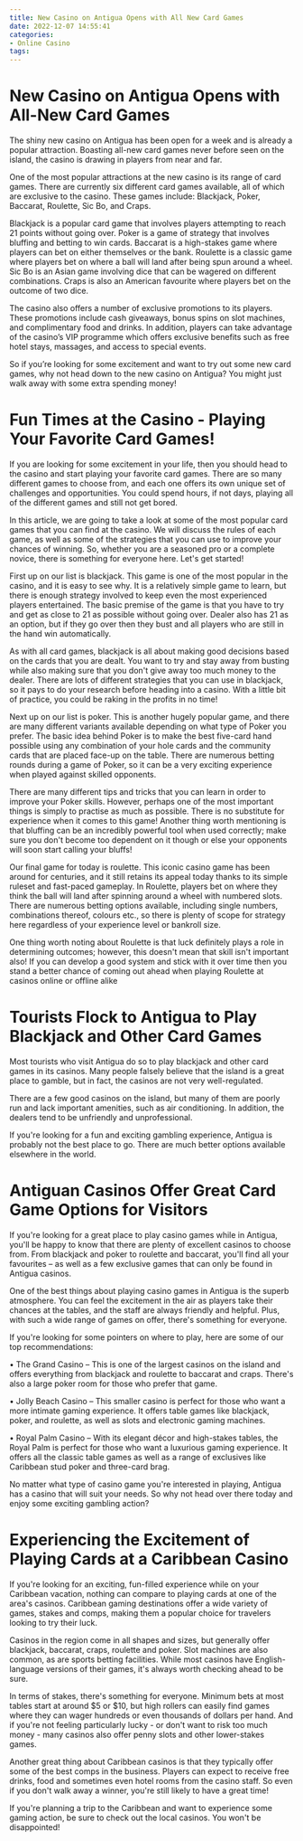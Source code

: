 ```yaml
---
title: New Casino on Antigua Opens with All New Card Games
date: 2022-12-07 14:55:41
categories:
- Online Casino
tags:
---
```



#  New Casino on Antigua Opens with All-New Card Games

The shiny new casino on Antigua has been open for a week and is already a popular attraction. Boasting all-new card games never before seen on the island, the casino is drawing in players from near and far.

One of the most popular attractions at the new casino is its range of card games. There are currently six different card games available, all of which are exclusive to the casino. These games include: Blackjack, Poker, Baccarat, Roulette, Sic Bo, and Craps.

Blackjack is a popular card game that involves players attempting to reach 21 points without going over. Poker is a game of strategy that involves bluffing and betting to win cards. Baccarat is a high-stakes game where players can bet on either themselves or the bank. Roulette is a classic game where players bet on where a ball will land after being spun around a wheel. Sic Bo is an Asian game involving dice that can be wagered on different combinations. Craps is also an American favourite where players bet on the outcome of two dice.

The casino also offers a number of exclusive promotions to its players. These promotions include cash giveaways, bonus spins on slot machines, and complimentary food and drinks. In addition, players can take advantage of the casino’s VIP programme which offers exclusive benefits such as free hotel stays, massages, and access to special events.

So if you’re looking for some excitement and want to try out some new card games, why not head down to the new casino on Antigua? You might just walk away with some extra spending money!

#  Fun Times at the Casino - Playing Your Favorite Card Games!

If you are looking for some excitement in your life, then you should head to the casino and start playing your favorite card games. There are so many different games to choose from, and each one offers its own unique set of challenges and opportunities. You could spend hours, if not days, playing all of the different games and still not get bored.

In this article, we are going to take a look at some of the most popular card games that you can find at the casino. We will discuss the rules of each game, as well as some of the strategies that you can use to improve your chances of winning. So, whether you are a seasoned pro or a complete novice, there is something for everyone here. Let's get started!

First up on our list is blackjack. This game is one of the most popular in the casino, and it is easy to see why. It is a relatively simple game to learn, but there is enough strategy involved to keep even the most experienced players entertained. The basic premise of the game is that you have to try and get as close to 21 as possible without going over. Dealer also has 21 as an option, but if they go over then they bust and all players who are still in the hand win automatically.

As with all card games, blackjack is all about making good decisions based on the cards that you are dealt. You want to try and stay away from busting while also making sure that you don't give away too much money to the dealer. There are lots of different strategies that you can use in blackjack, so it pays to do your research before heading into a casino. With a little bit of practice, you could be raking in the profits in no time!

Next up on our list is poker. This is another hugely popular game, and there are many different variants available depending on what type of Poker you prefer. The basic idea behind Poker is to make the best five-card hand possible using any combination of your hole cards and the community cards that are placed face-up on the table. There are numerous betting rounds during a game of Poker, so it can be a very exciting experience when played against skilled opponents.

There are many different tips and tricks that you can learn in order to improve your Poker skills. However, perhaps one of the most important things is simply to practise as much as possible. There is no substitute for experience when it comes to this game! Another thing worth mentioning is that bluffing can be an incredibly powerful tool when used correctly; make sure you don't become too dependent on it though or else your opponents will soon start calling your bluffs!

Our final game for today is roulette. This iconic casino game has been around for centuries, and it still retains its appeal today thanks to its simple ruleset and fast-paced gameplay. In Roulette, players bet on where they think the ball will land after spinning around a wheel with numbered slots. There are numerous betting options available, including single numbers, combinations thereof, colours etc., so there is plenty of scope for strategy here regardless of your experience level or bankroll size.

One thing worth noting about Roulette is that luck definitely plays a role in determining outcomes; however, this doesn't mean that skill isn't important also! If you can develop a good system and stick with it over time then you stand a better chance of coming out ahead when playing Roulette at casinos online or offline alike

#  Tourists Flock to Antigua to Play Blackjack and Other Card Games

Most tourists who visit Antigua do so to play blackjack and other card games in its casinos. Many people falsely believe that the island is a great place to gamble, but in fact, the casinos are not very well-regulated.

There are a few good casinos on the island, but many of them are poorly run and lack important amenities, such as air conditioning. In addition, the dealers tend to be unfriendly and unprofessional.

If you're looking for a fun and exciting gambling experience, Antigua is probably not the best place to go. There are much better options available elsewhere in the world.

#  Antiguan Casinos Offer Great Card Game Options for Visitors

If you're looking for a great place to play casino games while in Antigua, you'll be happy to know that there are plenty of excellent casinos to choose from. From blackjack and poker to roulette and baccarat, you'll find all your favourites – as well as a few exclusive games that can only be found in Antigua casinos.

One of the best things about playing casino games in Antigua is the superb atmosphere. You can feel the excitement in the air as players take their chances at the tables, and the staff are always friendly and helpful. Plus, with such a wide range of games on offer, there's something for everyone.

If you're looking for some pointers on where to play, here are some of our top recommendations:

• The Grand Casino – This is one of the largest casinos on the island and offers everything from blackjack and roulette to baccarat and craps. There's also a large poker room for those who prefer that game.

• Jolly Beach Casino – This smaller casino is perfect for those who want a more intimate gaming experience. It offers table games like blackjack, poker, and roulette, as well as slots and electronic gaming machines.

• Royal Palm Casino – With its elegant décor and high-stakes tables, the Royal Palm is perfect for those who want a luxurious gaming experience. It offers all the classic table games as well as a range of exclusives like Caribbean stud poker and three-card brag.

No matter what type of casino game you're interested in playing, Antigua has a casino that will suit your needs. So why not head over there today and enjoy some exciting gambling action?

#  Experiencing the Excitement of Playing Cards at a Caribbean Casino

If you're looking for an exciting, fun-filled experience while on your Caribbean vacation, nothing can compare to playing cards at one of the area's casinos. Caribbean gaming destinations offer a wide variety of games, stakes and comps, making them a popular choice for travelers looking to try their luck.

Casinos in the region come in all shapes and sizes, but generally offer blackjack, baccarat, craps, roulette and poker. Slot machines are also common, as are sports betting facilities. While most casinos have English-language versions of their games, it's always worth checking ahead to be sure.

In terms of stakes, there's something for everyone. Minimum bets at most tables start at around $5 or $10, but high rollers can easily find games where they can wager hundreds or even thousands of dollars per hand. And if you're not feeling particularly lucky - or don't want to risk too much money - many casinos also offer penny slots and other lower-stakes games.

Another great thing about Caribbean casinos is that they typically offer some of the best comps in the business. Players can expect to receive free drinks, food and sometimes even hotel rooms from the casino staff. So even if you don't walk away a winner, you're still likely to have a great time!

If you're planning a trip to the Caribbean and want to experience some gaming action, be sure to check out the local casinos. You won't be disappointed!